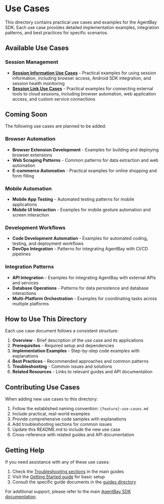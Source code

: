 # Use Cases

This directory contains practical use cases and examples for the AgentBay SDK. Each use case provides detailed implementation examples, integration patterns, and best practices for specific scenarios.

## Available Use Cases

### Session Management

- **[Session Information Use Cases](session-info-use-cases.md)** - Practical examples for using session information, including browser access, Android SDK integration, and session health monitoring
- **[Session Link Use Cases](session-link-use-cases.md)** - Practical examples for connecting external tools to cloud sessions, including browser automation, web application access, and custom service connections

## Coming Soon

The following use cases are planned to be added:

### Browser Automation
- **Browser Extension Development** - Examples for building and deploying browser extensions
- **Web Scraping Patterns** - Common patterns for data extraction and web automation
- **E-commerce Automation** - Practical examples for online shopping and form filling

### Mobile Automation  
- **Mobile App Testing** - Automated testing patterns for mobile applications
- **Mobile UI Interaction** - Examples for mobile gesture automation and screen interaction

### Development Workflows
- **Code Development Automation** - Examples for automated coding, testing, and deployment workflows
- **DevOps Integration** - Patterns for integrating AgentBay with CI/CD pipelines

### Integration Patterns
- **API Integration** - Examples for integrating AgentBay with external APIs and services
- **Database Operations** - Patterns for data persistence and database interactions
- **Multi-Platform Orchestration** - Examples for coordinating tasks across multiple platforms

## How to Use This Directory

Each use case document follows a consistent structure:

1. **Overview** - Brief description of the use case and its applications
2. **Prerequisites** - Required setup and dependencies
3. **Implementation Examples** - Step-by-step code examples with explanations
4. **Best Practices** - Recommended approaches and common patterns
5. **Troubleshooting** - Common issues and solutions
6. **Related Resources** - Links to relevant guides and API documentation

## Contributing Use Cases

When adding new use cases to this directory:

1. Follow the established naming convention: `{feature}-use-cases.md`
2. Include practical, real-world examples
3. Provide comprehensive code samples with explanations
4. Add troubleshooting sections for common issues
5. Update this README.md to include the new use case
6. Cross-reference with related guides and API documentation

## Getting Help

If you need assistance with any of these use cases:

1. Check the [Troubleshooting sections](../guides/README.md#troubleshooting) in the main guides
2. Visit the [Getting Started guide](../getting-started.md) for basic setup
3. Consult the specific guide documents in the [guides directory](../guides)

For additional support, please refer to the main [AgentBay SDK documentation](../../README.md).